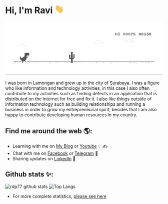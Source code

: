# Hi, I'm Ravi <img src="https://raw.githubusercontent.com/rdp77/rdp77/master/wave.gif" width="30px">
![image](https://github.com/rdp77/rdp77/blob/master/dino.gif)

I was born in Lamongan and grew up in the city of Surabaya. I was a figure who like information and technology activities, in this case I also often contribute to my activities such as finding defects in an application that is distributed on the internet for free and fix it. I also like things outside of information technology such as building relationships and running a business in order to grow my entrepreneurial spirit, besides that I am also happy to contribute developing human resources in my country.

## Find me around the web 🌎:
- Learning with me on <a href="https://www.backupotak.com/">My Blog</a> or <a href="https://www.youtube.com/channel/UCgy1w-3_8D1VMfarucu2lrA">Youtube</a> 💡 ✍
- Chat with me on <a href="https://web.facebook.com/ravidwiputra77/"> Facebook</a> or <a href="https://t.me/rdp77">Telegram</a> 💬
- Sharing updates on <a href="https://www.linkedin.com/in/moh-ravi-dwi-putra/">LinkedIn</a> 💼

<!---## Donate to me 💖:
[![paypal.me/RaviDwiPutra77](https://ionicabizau.github.io/badges/paypal.svg)](https://www.paypal.me/RaviDwiPutra77)
![Keybase BTC](https://img.shields.io/keybase/btc/rdp77)-->

## Github stats ✨:
![rdp77 github stats](https://github-readme-stats.vercel.app/api?username=rdp77&show_icons=true&hide_border=true&hide_title=true&count_private=true&include_all_commits=true)
![Top Langs](https://github-readme-stats.vercel.app/api/top-langs/?username=rdp77&hide_border=true&layout=compact&hide=html)
- For more complete statistics, <a href="https://sourcerer.io/rdp77">please see here</a>
